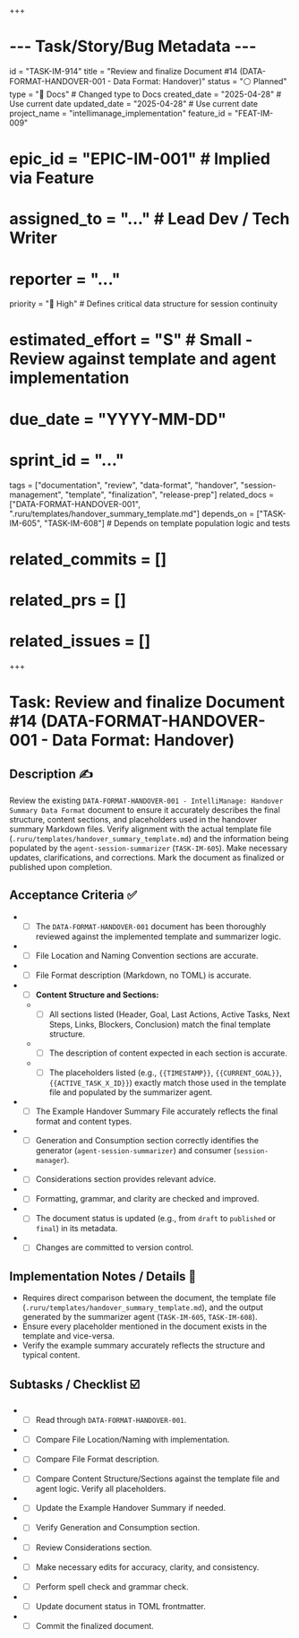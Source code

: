 +++
# --- Task/Story/Bug Metadata ---
id = "TASK-IM-914"
title = "Review and finalize Document #14 (DATA-FORMAT-HANDOVER-001 - Data Format: Handover)"
status = "⚪️ Planned"
type = "📖 Docs" # Changed type to Docs
created_date = "2025-04-28" # Use current date
updated_date = "2025-04-28" # Use current date
project_name = "intellimanage_implementation"
feature_id = "FEAT-IM-009"
# epic_id = "EPIC-IM-001" # Implied via Feature
# assigned_to = "..." # Lead Dev / Tech Writer
# reporter = "..."
priority = "🔼 High" # Defines critical data structure for session continuity
# estimated_effort = "S" # Small - Review against template and agent implementation
# due_date = "YYYY-MM-DD"
# sprint_id = "..."
tags = ["documentation", "review", "data-format", "handover", "session-management", "template", "finalization", "release-prep"]
related_docs = ["DATA-FORMAT-HANDOVER-001", ".ruru/templates/handover_summary_template.md"]
depends_on = ["TASK-IM-605", "TASK-IM-608"] # Depends on template population logic and tests
# related_commits = []
# related_prs = []
# related_issues = []
+++

# Task: Review and finalize Document #14 (DATA-FORMAT-HANDOVER-001 - Data Format: Handover)

## Description ✍️

Review the existing `DATA-FORMAT-HANDOVER-001 - IntelliManage: Handover Summary Data Format` document to ensure it accurately describes the final structure, content sections, and placeholders used in the handover summary Markdown files. Verify alignment with the actual template file (`.ruru/templates/handover_summary_template.md`) and the information being populated by the `agent-session-summarizer` (`TASK-IM-605`). Make necessary updates, clarifications, and corrections. Mark the document as finalized or published upon completion.

## Acceptance Criteria ✅

*   - [ ] The `DATA-FORMAT-HANDOVER-001` document has been thoroughly reviewed against the implemented template and summarizer logic.
*   - [ ] File Location and Naming Convention sections are accurate.
*   - [ ] File Format description (Markdown, no TOML) is accurate.
*   - [ ] **Content Structure and Sections:**
    *   - [ ] All sections listed (Header, Goal, Last Actions, Active Tasks, Next Steps, Links, Blockers, Conclusion) match the final template structure.
    *   - [ ] The description of content expected in each section is accurate.
    *   - [ ] The placeholders listed (e.g., `{{TIMESTAMP}}`, `{{CURRENT_GOAL}}`, `{{ACTIVE_TASK_X_ID}}`) exactly match those used in the template file and populated by the summarizer agent.
*   - [ ] The Example Handover Summary File accurately reflects the final format and content types.
*   - [ ] Generation and Consumption section correctly identifies the generator (`agent-session-summarizer`) and consumer (`session-manager`).
*   - [ ] Considerations section provides relevant advice.
*   - [ ] Formatting, grammar, and clarity are checked and improved.
*   - [ ] The document status is updated (e.g., from `draft` to `published` or `final`) in its metadata.
*   - [ ] Changes are committed to version control.

## Implementation Notes / Details 📝

*   Requires direct comparison between the document, the template file (`.ruru/templates/handover_summary_template.md`), and the output generated by the summarizer agent (`TASK-IM-605`, `TASK-IM-608`).
*   Ensure every placeholder mentioned in the document exists in the template and vice-versa.
*   Verify the example summary accurately reflects the structure and typical content.

## Subtasks / Checklist ☑️

*   - [ ] Read through `DATA-FORMAT-HANDOVER-001`.
*   - [ ] Compare File Location/Naming with implementation.
*   - [ ] Compare File Format description.
*   - [ ] Compare Content Structure/Sections against the template file and agent logic. Verify all placeholders.
*   - [ ] Update the Example Handover Summary if needed.
*   - [ ] Verify Generation and Consumption section.
*   - [ ] Review Considerations section.
*   - [ ] Make necessary edits for accuracy, clarity, and consistency.
*   - [ ] Perform spell check and grammar check.
*   - [ ] Update document status in TOML frontmatter.
*   - [ ] Commit the finalized document.
